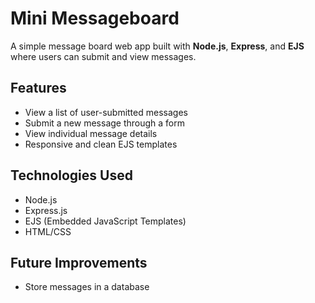 # Mini Messageboard

A simple message board web app built with **Node.js**, **Express**, and **EJS** where users can submit and view messages.

## Features

- View a list of user-submitted messages
- Submit a new message through a form
- View individual message details
- Responsive and clean EJS templates

## Technologies Used

- Node.js
- Express.js
- EJS (Embedded JavaScript Templates)
- HTML/CSS

## Future Improvements

- Store messages in a database
